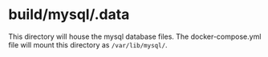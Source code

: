 # build/mysql/.data

This directory will house the mysql database files. The docker-compose.yml file will mount this directory as `/var/lib/mysql/`.